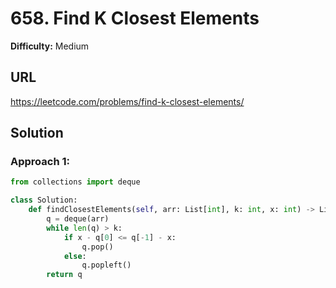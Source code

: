 # 658. Find K Closest Elements

**Difficulty:** Medium

## URL

https://leetcode.com/problems/find-k-closest-elements/

## Solution

### Approach 1:

```python
from collections import deque

class Solution:
    def findClosestElements(self, arr: List[int], k: int, x: int) -> List[int]:
        q = deque(arr)
        while len(q) > k:
            if x - q[0] <= q[-1] - x:
                q.pop()
            else:
                q.popleft()
        return q
```
